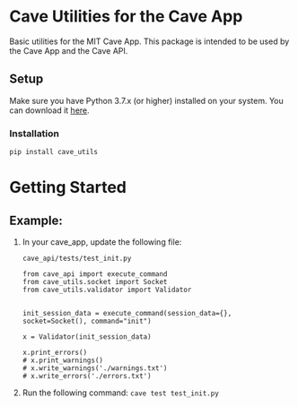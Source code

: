 Cave Utilities for the Cave App
==========
Basic utilities for the MIT Cave App. This package is intended to be used by the Cave App and the Cave API.

Setup
----------

Make sure you have Python 3.7.x (or higher) installed on your system. You can download it [here](https://www.python.org/downloads/).

### Installation

```
pip install cave_utils
```

# Getting Started
## Example:
1. In your cave_app, update the following file:

    `cave_api/tests/test_init.py`
    ```
    from cave_api import execute_command
    from cave_utils.socket import Socket
    from cave_utils.validator import Validator


    init_session_data = execute_command(session_data={}, socket=Socket(), command="init")

    x = Validator(init_session_data)

    x.print_errors()
    # x.print_warnings()
    # x.write_warnings('./warnings.txt')
    # x.write_errors('./errors.txt')
    ```

2. Run the following command:
    `cave test test_init.py`
